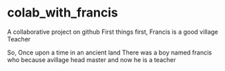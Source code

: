 # colab_with_francis
A collaborative project on github
First things first, Francis is a good village Teacher

So, Once upon a time in an ancient land
There was a boy named francis who because avillage head master
and now he is a teacher
